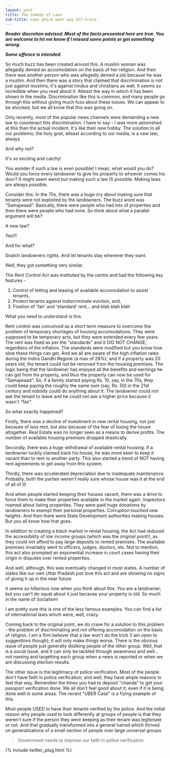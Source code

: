 ```yaml
---
layout: post
title: The Comedy of Laws
sub-title: Laws which went way off-track.
---
```


***Reader discretion advised. Most of the facts presented here are true. You are welcome to let me know if I missed some points or got something wrong.***

***Some offence is intended.***

So much buzz has been created around this. A muslim woman was allegedly denied an accomodation on the basis of her religion. And then there was another person who was allegedly denied a job because he was a muslim. And then there was a story that claimed that discrimination is not just against muslims; it's against hindus and christians as well. It seems so incredible when you read about it. Atleast the way in which it has been shown in the media. Discrimination like this is common, and many people go through this without giving much fuss about these issues. We can appear to be shocked, but we all know that this was going on.

<!--break-->

Only recently, most of the popular news channels were demanding a new law to counteract this discrimination. I have to say - I was more astonished at this than the actual incident. It's like their new hobby. The solution to all our problems; the holy grail, atleast according to our media, is a new law; always.

And why not?

It's so exciting and catchy!

You wonder if such a law is even possible! I mean, what would you do? Would you force every landowner to give his property to whoever comes his door? It might seem weird but making such a law IS possible. Making laws are always possible.

Consider this. In the 70s, there was a huge cry about making sure that tenants were not exploited by the landowners. The buzz word was "Samajwaad". Basically, there were people who had lots of properties and then there were people who had none. So think about what a parallel argument will be? 

A new law? 

Yes!!!

And for what?

Snatch landowners rights. And let tenants stay wherever they want.

Well, they got something very similar.

The Rent Control Act was instituted by the centre and had the following key features - 

1. Control of letting and leasing of available accomodation to assist tenants,
2. Protect tenants against indiscriminate eviction, and,
3. Fixation of 'fair' and 'standard' rent... and blah blah blah

What you need to understand is this.

Rent control was conceived as a short term measure to overcome the problem of temporary shortages of housing accomodations. They were supposed to be temporary acts, but they were extended every few years. The rent was fixed as per the "standards" and it DID NOT CHANGE; regardless of the inflation. The standards were modified but you know how slow these things can get. And we all are aware of the high inflation rates during the Indira Gandhi Regime (a max of 28%); and if a property was 20 years old, the tenant could not be removed from the housing premises. The logic being that the landowner has enjoyed all the benefits and earnings he can get from his property, and thus the property can now be used for "Samajwaad". So, if a family started paying Rs. 10, say, in the 70s, they could keep paying the roughly the same sum (say, Rs. 50) in the 21st century and nobody could do anything about it. The landowner could not ask the tenant to leave and he could not ask a higher price because it wasn't "fair".

So what exactly happened?

Firstly, there was a decline of investment in new rental housing, not just because of less rent, but also because of the fear of losing the house altogether. Real Estate was no longer seen as a means to derive profits. The number of available housing premises dropped drastically.

Secondly, there was a huge withdrawal of available rental housing. If a landowner luckily claimed back his house, he was more keen to keep it vacant than to rent to another party. This also started a trend of NOT having rent agreements to get away from this system.

Thirdly, there was accelerated depreciation due to inadequate maintenance. Probably, both the parties weren't really sure whose house was it at the end of all of it!

And when people started keeping their houses vacant, there was a drive to force them to make their properties available in the market again. Inspectors roamed about listing properties. They were paid huge donations by landowners to exempt their personal properties. Corruption touched new heights. And then there were State Development authorities making houses. But you all know how that goes.

In addition to creating a black market in rental housing, the Act had reduced the accessibility of low income groups (which was the original point!), as they could not afford to pay large deposits to rented premises. The available premises invariably went to officers, judges, doctors, etc. Not to mention, this act also prompted an exponential increase in court cases having their origin in disputes over rented properties. 

And well, although, this was eventually changed in most states. A number of states like our own Uttar Pradesh just love this act and are showing no signs of giving it up in the near future.

It seems so hillarious now when you think about this. You are a landowner; but you can't do squat about it just because your property is old. So much in the name of Socialism!

I am pretty sure this is one of the less famous examples. You can find a list of international laws which were, well, crazy.

Coming back to the original point, we do crave for a solution to this problem -  the problem of discriminating and not offering accomodation on the basis of religion. I am a firm believer that a law won't do the trick (I am open to suggestions though); it will only make things worse. There is the obvious issue of people just generally disliking people of the other group. Well, that is a social issue, and it can only be tackled through awareness and well... not naming and targetting each group when a news is reported or when we are discussing election results.

The other issue is the legitimacy of police verification. Most of the people don't have faith in police verification; and well, they have ample reasons to feel that way. Remember the times you had to deposit "chanda" to get your passport verification done. We all don't feel good about it; even if it is being done well in some areas. The recent "UBER Case" is a flying example of this.

Most people USED to have their tenants verified by the police. And the initial reason why people used to look differently at groups of people is that they weren't sure if the person they were keeping as their tenant was legitimate or not. And that gradually transformed into a general hatred which thrived on generalizations of a small section of people over large universal groups.

>Government needs to improve our faith in police verification.

{% include twitter_plug.html %}
